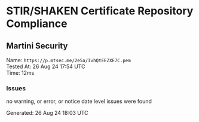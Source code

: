 # STIR/SHAKEN Certificate Repository Compliance

## Martini Security

Name: `https://p.mtsec.me/2e5a/IvhQtEEZXE7C.pem`\
Tested At: 26 Aug 24 17:54 UTC\
Time: 12ms

### Issues

no warning, or error, or notice date level issues were found

Generated: 26 Aug 24 18:03 UTC